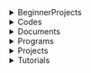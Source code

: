 <details><summary>BeginnerProjects</summary>

   </details> 

<details><summary>Codes</summary>

   </details>
   
<details><summary>Documents</summary>

   *[GitCommands](Documents/GitCommands.md)   
   </details>

<details><summary>Programs</summary>

   *[AdobeXD](Programs/AdobeXD.md)
   
   *[MarvelApp](Programs/MarvelApp.md)   
   </details>
   
<details><summary>Projects</summary>
   
   *[Kahoot](Programs/Kahoot.md)   
   </details>
   
<details><summary>Tutorials</summary>

  *[AndroidStudio](Tutorials/AndroidStudio.md)
  
  *[MdFilesMarkingUp.md](Tutorials/MdFilesMarkingUp.md)
   </details>
